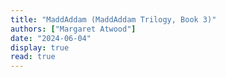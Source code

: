 ```yaml
---
title: "MaddAddam (MaddAddam Trilogy, Book 3)"
authors: ["Margaret Atwood"]
date: "2024-06-04"
display: true
read: true
---
```


